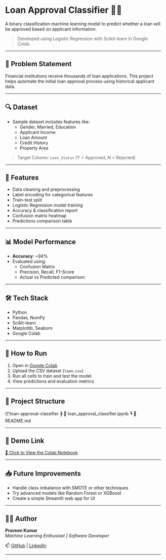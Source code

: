# Loan Approval Classifier 🏦✅

A binary classification machine learning model to predict whether a loan will be approved based on applicant information.

> Developed using Logistic Regression with Scikit-learn in Google Colab.

---

## 📌 Problem Statement

Financial institutions receive thousands of loan applications. This project helps automate the initial loan approval process using historical applicant data.

---

## 🔍 Dataset

- Sample dataset includes features like:
  - Gender, Married, Education
  - Applicant Income
  - Loan Amount
  - Credit History
  - Property Area

> Target Column: `Loan_Status` (Y = Approved, N = Rejected)

---

## 🧪 Features

- Data cleaning and preprocessing
- Label encoding for categorical features
- Train-test split
- Logistic Regression model training
- Accuracy & classification report
- Confusion matrix heatmap
- Predictions comparison table

---

## 📊 Model Performance

- **Accuracy**: ~94%
- Evaluated using:
  - Confusion Matrix
  - Precision, Recall, F1-Score
  - Actual vs Predicted comparison

---

## 🛠 Tech Stack

- Python
- Pandas, NumPy
- Scikit-learn
- Matplotlib, Seaborn
- Google Colab

---

## 🚀 How to Run

1. Open in [Google Colab](https://colab.research.google.com/drive/1byEOaVw-z1PZUqnKo5bhoMTgLMK-DiGM?usp=sharing)
2. Upload the CSV dataset (`loan.csv`)
3. Run all cells to train and test the model
4. View predictions and evaluation metrics

---

## 📁 Project Structure

📦loan-approval-classifier
┣ 📜 loan_approval_classifier.ipynb
┗ 📄 README.md

---

## 📎 Demo Link

[🔗 Click to View the Colab Notebook](YOUR_PUBLIC_COLAB_LINK_HERE)

---

## 📥 Future Improvements

- Handle class imbalance with SMOTE or other techniques
- Try advanced models like Random Forest or XGBoost
- Create a simple Streamlit web app for UI

---

## 🧑‍💻 Author

**Praveen Kumar**  
_Machine Learning Enthusiast | Software Developer_

📫 [GitHub](https://github.com/praveenkhumar) | [LinkedIn](https://www.linkedin.com/in/praveen-kumar-prabakaran/)

---
